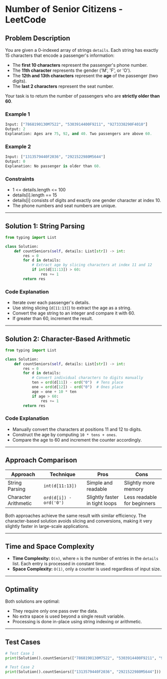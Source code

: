 # Number of Senior Citizens - LeetCode

## Problem Description

You are given a 0-indexed array of strings `details`. Each string has exactly 15 characters that encode a passenger's information:

* The **first 10 characters** represent the passenger's phone number.
* The **11th character** represents the gender ('M', 'F', or 'O').
* The **12th and 13th characters** represent the **age** of the passenger (two digits).
* The **last 2 characters** represent the seat number.

Your task is to return the number of passengers who are **strictly older than 60**.

### Example 1

```python
Input: ["7868190130M7522", "5303914400F9211", "9273338290F4010"]
Output: 2
Explanation: Ages are 75, 92, and 40. Two passengers are above 60.
```

### Example 2

```python
Input: ["1313579440F2036", "2921522980M5644"]
Output: 0
Explanation: No passenger is older than 60.
```

### Constraints

* 1 <= details.length <= 100
* details\[i].length == 15
* details\[i] consists of digits and exactly one gender character at index 10.
* The phone numbers and seat numbers are unique.

---

## Solution 1: String Parsing

```python
from typing import List

class Solution:
    def countSeniors(self, details: List[str]) -> int:
        res = 0
        for d in details:
            # Extract age by slicing characters at index 11 and 12
            if int(d[11:13]) > 60:
                res += 1
        return res
```

### Code Explanation

* Iterate over each passenger's details.
* Use string slicing (`d[11:13]`) to extract the age as a string.
* Convert the age string to an integer and compare it with 60.
* If greater than 60, increment the result.

---

## Solution 2: Character-Based Arithmetic

```python
from typing import List

class Solution:
    def countSeniors(self, details: List[str]) -> int:
        res = 0
        for d in details:
            # Convert individual characters to digits manually
            ten = ord(d[11]) - ord("0")  # Tens place
            one = ord(d[12]) - ord("0")  # Ones place
            age = one + 10 * ten
            if age > 60:
                res += 1
        return res
```

### Code Explanation

* Manually convert the characters at positions 11 and 12 to digits.
* Construct the age by computing `10 * tens + ones`.
* Compare the age to 60 and increment the counter accordingly.

---

## Approach Comparison

| Approach             | Technique              | Pros                           | Cons                        |
| -------------------- | ---------------------- | ------------------------------ | --------------------------- |
| String Parsing       | `int(d[11:13])`        | Simple and readable            | Slightly more memory        |
| Character Arithmetic | `ord(d[i]) - ord('0')` | Slightly faster in tight loops | Less readable for beginners |

Both approaches achieve the same result with similar efficiency. The character-based solution avoids slicing and conversions, making it very slightly faster in large-scale applications.

---

## Time and Space Complexity

* **Time Complexity:** `O(n)`, where `n` is the number of entries in the `details` list. Each entry is processed in constant time.
* **Space Complexity:** `O(1)`, only a counter is used regardless of input size.

---

## Optimality

Both solutions are optimal:

* They require only one pass over the data.
* No extra space is used beyond a single result variable.
* Processing is done in-place using string indexing or arithmetic.

---

## Test Cases

```python
# Test Case 1
print(Solution().countSeniors(["7868190130M7522", "5303914400F9211", "9273338290F4010"]))  # Output: 2

# Test Case 2
print(Solution().countSeniors(["1313579440F2036", "2921522980M5644"]))  # Output: 0
```